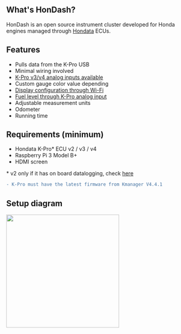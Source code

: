 ## What's HonDash?

HonDash is an open source instrument cluster developed for Honda engines managed through [Hondata](https://www.hondata.com/) ECUs.

## Features
- Pulls data from the K-Pro USB
- Minimal wiring involved
- [K-Pro v3/v4 analog inputs available](http://hondash.com/SENSORS.html)
- Custom gauge color value depending
- [Display configuration through Wi-Fi](http://hondash.com/SETUP.html)
- [Fuel level through K-Pro analog input](http://hondash.com/FUEL.html)
- Adjustable measurement units
- Odometer
- Running time

## Requirements (minimum)

- Hondata K-Pro* ECU v2 / v3 / v4
- Raspberry Pi 3 Model B+
- HDMI screen

\* v2 only if it has on board datalogging, check [here](https://www.hondata.com/kpro2)

```diff
- K-Pro must have the latest firmware from Kmanager V4.4.1
```


## Setup diagram

<img src="https://raw.github.com/pablobuenaposada/HonDash/master/docs/readme/setup.png" data-canonical-src="https://raw.github.com/pablobuenaposada/HonDash/master/docs/readme/setup.png" height="300" />
